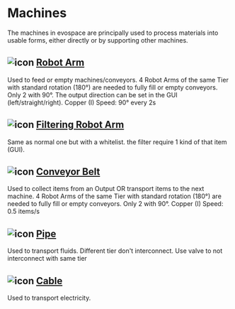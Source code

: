 Machines
========

The machines in evospace are principally used to process materials into usable forms, either directly or by supporting other machines.

![icon](assets/icons/T_StainlessSteelRobotArm.png) [Robot Arm](robot-arm.md)
---------

Used to feed or empty machines/conveyors.
4 Robot Arms of the same Tier with standard rotation (180°) are needed to fully fill or empty conveyors. Only 2 with 90°.
The output direction can be set in the GUI (left/straight/right).
Copper (I) Speed: 90° every 2s

![icon](assets/icons/T_StainlessSteelFilteringRobotArm.png) [Filtering Robot Arm](robot-arm.md)
-------------------

Same as normal one but with a whitelist.
the filter require 1 kind of that item (GUI).

![icon](assets/icons/T_StainlessSteelConveyor.png) [Conveyor Belt](conveyor.md)
-------------
Used to collect items from an Output OR transport items to the next machine.
4 Robot Arms of the same Tier with standard rotation (180°) are needed to fully fill or empty conveyors. Only 2 with 90°.
Copper (I) Speed: 0.5 items/s

![icon](assets/icons/T_StainlessSteelPipe.png) [Pipe](pipe.md)
-------------
Used to transport fluids.
Different tier don't interconnect.
Use valve to not interconnect with same tier

![icon](assets/icons/T_CopperConnector.png) [Cable](cable.md)
-----
Used to transport electricity.
